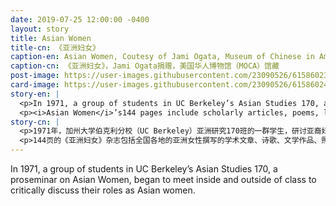 ```yaml
---
date: 2019-07-25 12:00:00 -0400
layout: story
title: Asian Women
title-cn: 《亚洲妇女》
caption-en: Asian Women, Coutesy of Jami Ogata, Museum of Chinese in America (MOCA) Collection
caption-cn: 《亚洲妇女》，Jami Ogata捐赠，美国华人博物馆（MOCA）馆藏
post-image: https://user-images.githubusercontent.com/23090526/61586023-65720400-ab38-11e9-994e-8c6c44d42a3c.jpg
card-image: https://user-images.githubusercontent.com/23090526/61586024-660a9a80-ab38-11e9-8f43-1a78bb60b093.jpg
story-en: |
  <p>In 1971, a group of students in UC Berkeley’s Asian Studies 170, a proseminar on Asian Women, began to meet inside and outside of class to critically discuss their roles as Asian women. As they explain, “We faced a dilemma. We were not satisfied with the traditional Asian roles, the white middle-class standards, nor the typical Asian women stereotypes in America. We wanted our own identity.” Discovering that other Asian women across campus were also meeting to discuss these ideas, the group decided to create a vehicle for their discussions by publishing a journal on and by Asian women.</p>
  <p><i>Asian Women</i>’s144 pages include scholarly articles, poems, literary pieces, photos, art, and an annotated bibliography written by Asian women across the country, including professors, students, national figures like Grace Lee Boggs, and international women’s groups such as newsletter <i>Onna</i> from Japan. Its topics vary from Asian American history to immigrant family life to religion to interracial love throughout sections entitled “Herstory,” “Reflections,” “Third World Woman,” and “Politics of Womanhood.” Similar to the editors at UCLA of <i>Roots: An Asian American Reader</i>, the compilers decided to edit pieces only for spelling and grammar, allowing the authors’ voices to create a holistic representation of varying Asian female experiences, even where the compilers disagreed with their perspectives. The result is a stinging self-reflection and declaration of Asian womanhood whose anecdotes about identity and autonomy still ring true even 50 years later.</p>
story-cn: |
  <p>1971年，加州大学伯克利分校（UC Berkeley）亚洲研究170班的一群学生，研讨亚裔妇女议题，开始在课堂内外开会，严谨地讨论她们作为亚洲女性的角色。正如她们所解释的，“我们面临着一个困境。我们不满足于传统的亚洲角色，白人中产阶级标准，也不满足美国典型的对亚洲女人的刻板印象。我们想要我们自己的身份。”发现校园里的其他亚洲女孩也在开会讨论这些问题，这群学生决定创建一个平台，通过出版一本由亚洲女性撰写的关于亚洲女性的杂志来进行讨论。</p>
  <p>144页的《亚洲妇女》杂志包括全国各地的亚洲女性撰写的学术文章、诗歌、文学作品、照片、艺术作品以及一个参考书目注释，她们包括教授、学生、Grace Lee Boggs等全国知名人士，以及国际女性团体比如日本的<i>Onna</i>通讯等。杂志的主题从亚裔美国人的历史到移民家庭生活，从宗教到跨种族的爱情，分为“她的故事”（Herstory）、“反思”（Reflections）、“第三世界女性”（Third World Woman）和“女性政治”（Politics of Womanhood）几个部分。与加州大学洛杉矶分校的《根源：亚裔美国读本》（<i>Roots: An Asian American Reader</i>）类似，编辑人员决定只编辑拼写和语法方面的问题，这样就能让作者的声音创造出一种对不同亚洲女性经历的整体表现，即使在编辑人员与她们的观点不一致的情况下也是这样。其结果是一个尖锐的自我反省和对亚洲女性身份的宣言，即使在五十年后，这些关于身份和自主权的轶事仍然听起来很真实。</p>
---
```

In 1971, a group of students in UC Berkeley’s Asian Studies 170, a proseminar on Asian Women, began to meet inside and outside of class to critically discuss their roles as Asian women.
